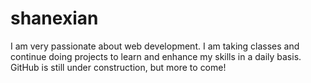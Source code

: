 # shanexian 


I am very passionate about web development. I am taking classes and continue doing projects to learn and enhance my skills in a daily basis. GitHub is still under construction, but more to come!
